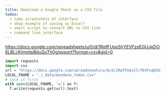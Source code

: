 ```yaml
---
title: Download a Google Sheet as a CSV file
todos:
  - take screenshots of interface
  - show example of saving as Excel?
  - small script to convert URL to CSV link
  - command line interface
---
```






https://docs.google.com/spreadsheets/u/0/d/1RqfFUqsSlrYEVFzqEGUJeDO6LBLcKjmmlpBduQuTh0g/export?format=csv&gid=0


~~~py
import requests
import csv
url = "https://docs.google.com/spreadsheets/u/0/d/1RqfFUqsSlrYEVFzqEGUJeDO6LBLcKjmmlpBduQuTh0g/export?format=csv&gid=0"
LOCAL_FNAME = "./_data/mundane_todos.csv"
# save it first
with open(LOCAL_FNAME, 'w') as f:
  f.write(requests.get(url).text)
~~~
